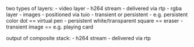 two types of layers:
	- video layer
		- h264 stream
		- delivered via rtp
	- rgba layer
		- images
		- positioned via tuio
		- transient or persistent
			- e.g. persistent color dot == virtual pen
			- persistent white/transparent square == eraser
			- transient image == e.g. playing card

output of composite stack:
	- h264 stream
	- delivered via rtp
